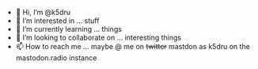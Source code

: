 - 👋 Hi, I’m @k5dru
- 👀 I’m interested in ... stuff
- 🌱 I’m currently learning ... things
- 💞️ I’m looking to collaborate on ... interesting things
- 📫 How to reach me ... maybe @ me on ~~twitter~~ mastdon as k5dru on the mastodon.radio instance

<!---
k5dru/k5dru is a ✨ special ✨ repository because its `README.md` (this file) appears on your GitHub profile.
You can click the Preview link to take a look at your changes.
--->
